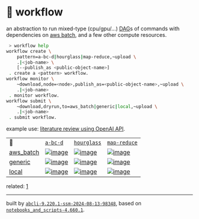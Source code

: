 # 📜 workflow

an abstraction to run mixed-type (cpu/gpu/...) [DAG](https://networkx.org/documentation/stable/reference/classes/digraph.html)s of commands with dependencies on [aws batch](https://aws.amazon.com/batch/), and a few other compute resources.

```bash
 > workflow help
workflow create \
	pattern=a-bc-d|hourglass|map-reduce,~upload \
	.|<job-name> \
	[--publish_as <public-object-name>]
 . create a <pattern> workflow.
workflow monitor \
	~download,node=<node>,publish_as=<public-object-name>,~upload \
	.|<job-name>
 . monitor workflow.
workflow submit \
	~download,dryrun,to=aws_batch|generic|local,~upload \
	.|<job-name>
 . submit workflow.
```

example use: [literature review using OpenAI API](https://github.com/kamangir/openai-commands/tree/main/openai_commands/literature_review).

|   |   |   |   |
| --- | --- | --- | --- |
| 📜 | [`a-bc-d`](./patterns/a-bc-d.dot) | [`hourglass`](./patterns/hourglass.dot) | [`map-reduce`](./patterns/map-reduce.dot) |
| [aws_batch](./runners/aws_batch.py) | [![image](https://kamangir-public.s3.ca-central-1.amazonaws.com/aws_batch-a-bc-d/workflow.gif?raw=true&random=RwgEWxSEfdAx8txz)](https://kamangir-public.s3.ca-central-1.amazonaws.com/aws_batch-a-bc-d/workflow.gif?raw=true&random=RwgEWxSEfdAx8txz) | [![image](https://kamangir-public.s3.ca-central-1.amazonaws.com/aws_batch-hourglass/workflow.gif?raw=true&random=kym3VQaYiry2wGzu)](https://kamangir-public.s3.ca-central-1.amazonaws.com/aws_batch-hourglass/workflow.gif?raw=true&random=kym3VQaYiry2wGzu) | [![image](https://kamangir-public.s3.ca-central-1.amazonaws.com/aws_batch-map-reduce/workflow.gif?raw=true&random=D9PHSELjCMQIwWnN)](https://kamangir-public.s3.ca-central-1.amazonaws.com/aws_batch-map-reduce/workflow.gif?raw=true&random=D9PHSELjCMQIwWnN) |
| [generic](./runners/generic.py) | [![image](https://kamangir-public.s3.ca-central-1.amazonaws.com/generic-a-bc-d/workflow.gif?raw=true&random=wd2EcxwO2rIsGCnr)](https://kamangir-public.s3.ca-central-1.amazonaws.com/generic-a-bc-d/workflow.gif?raw=true&random=wd2EcxwO2rIsGCnr) | [![image](https://kamangir-public.s3.ca-central-1.amazonaws.com/generic-hourglass/workflow.gif?raw=true&random=dR36aTyqdTlPJmCS)](https://kamangir-public.s3.ca-central-1.amazonaws.com/generic-hourglass/workflow.gif?raw=true&random=dR36aTyqdTlPJmCS) | [![image](https://kamangir-public.s3.ca-central-1.amazonaws.com/generic-map-reduce/workflow.gif?raw=true&random=YIOYaJY2QGazqxL0)](https://kamangir-public.s3.ca-central-1.amazonaws.com/generic-map-reduce/workflow.gif?raw=true&random=YIOYaJY2QGazqxL0) |
| [local](./runners/local.py) | [![image](https://kamangir-public.s3.ca-central-1.amazonaws.com/local-a-bc-d/workflow.gif?raw=true&random=FNsNh1Bjub7SUKOC)](https://kamangir-public.s3.ca-central-1.amazonaws.com/local-a-bc-d/workflow.gif?raw=true&random=FNsNh1Bjub7SUKOC) | [![image](https://kamangir-public.s3.ca-central-1.amazonaws.com/local-hourglass/workflow.gif?raw=true&random=6SdDIE0mHrQWBNmB)](https://kamangir-public.s3.ca-central-1.amazonaws.com/local-hourglass/workflow.gif?raw=true&random=6SdDIE0mHrQWBNmB) | [![image](https://kamangir-public.s3.ca-central-1.amazonaws.com/local-map-reduce/workflow.gif?raw=true&random=MiXXZtQZfQn551lG)](https://kamangir-public.s3.ca-central-1.amazonaws.com/local-map-reduce/workflow.gif?raw=true&random=MiXXZtQZfQn551lG) |


related: [1](https://arash-kamangir.medium.com/%EF%B8%8F-openai-experiments-54-e49117dc69ef)

---
built by [`abcli-9.220.1-ssm-2024-08-13-98348`](https://github.com/kamangir/awesome-bash-cli), based on [`notebooks_and_scripts-4.660.1`](https://github.com/kamangir/notebooks-and-scripts).
